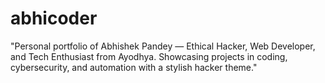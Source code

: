 # abhicoder
"Personal portfolio of Abhishek Pandey — Ethical Hacker, Web Developer, and Tech Enthusiast from Ayodhya. Showcasing projects in coding, cybersecurity, and automation with a stylish hacker theme."
